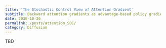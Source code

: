 ```yaml
---
title: 'The Stochastic Control View of Attention Gradient'
subtitle: Backward attention gradients as advantage-based policy gradients
date: 2030-10-26
permalink: /posts/attention_SOC/
category: Diffusion
---
```


TBD